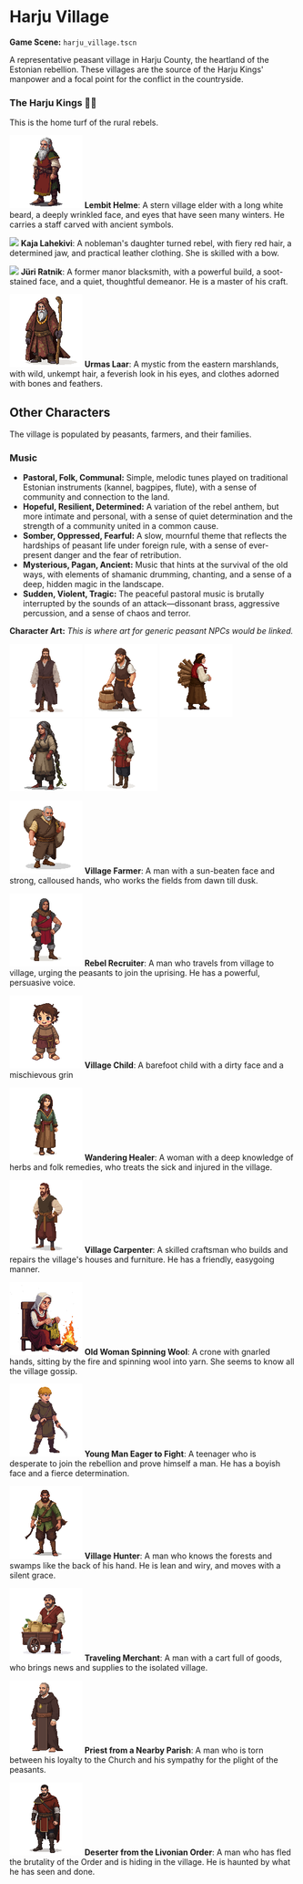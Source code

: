 # Harju Village

**Game Scene:** `harju_village.tscn`

A representative peasant village in Harju County, the heartland of the Estonian rebellion. These villages are the source of the Harju Kings' manpower and a focal point for the conflict in the countryside.

### The Harju Kings ✊🏻
This is the home turf of the rural rebels.

![](../../characters/rebels/lembit_helme.png)
**Lembit Helme**: A stern village elder with a long white beard, a deeply wrinkled face, and eyes that have seen many winters. He carries a staff carved with ancient symbols.

![](../../characters/rebels/image-1.png)
**Kaja Lahekivi**: A nobleman's daughter turned rebel, with fiery red hair, a determined jaw, and practical leather clothing. She is skilled with a bow.

![](../../characters/rebels/image-14.png)
**Jüri Ratnik**: A former manor blacksmith, with a powerful build, a soot-stained face, and a quiet, thoughtful demeanor. He is a master of his craft.

![](../../characters/rebels/elder.png)
**Urmas Laar**: A mystic from the eastern marshlands, with wild, unkempt hair, a feverish look in his eyes, and clothes adorned with bones and feathers.

## Other Characters
The village is populated by peasants, farmers, and their families.

### Music
- **Pastoral, Folk, Communal:** Simple, melodic tunes played on traditional Estonian instruments (kannel, bagpipes, flute), with a sense of community and connection to the land.
- **Hopeful, Resilient, Determined:** A variation of the rebel anthem, but more intimate and personal, with a sense of quiet determination and the strength of a community united in a common cause.
- **Somber, Oppressed, Fearful:** A slow, mournful theme that reflects the hardships of peasant life under foreign rule, with a sense of ever-present danger and the fear of retribution.
- **Mysterious, Pagan, Ancient:** Music that hints at the survival of the old ways, with elements of shamanic drumming, chanting, and a sense of a deep, hidden magic in the landscape.
- **Sudden, Violent, Tragic:** The peaceful pastoral music is brutally interrupted by the sounds of an attack—dissonant brass, aggressive percussion, and a sense of chaos and terror.

**Character Art:**
_This is where art for generic peasant NPCs would be linked._

![](../../characters/peasants/image-1.png)
![](../../characters/peasants/image-4.png)
![](../../characters/peasants/image-6.png)
![](../../characters/peasants/image-8.png)
![](../../characters/peasants/image.png)

![](../../characters/peasants/image-5.png)
**Village Farmer**: A man with a sun-beaten face and strong, calloused hands, who works the fields from dawn till dusk.


![alt text](image-8.png)
**Rebel Recruiter**: A man who travels from village to village, urging the peasants to join the uprising. He has a powerful, persuasive voice.

![alt text](image-7.png)
**Village Child**: A barefoot child with a dirty face and a mischievous grin

![alt text](image-6.png)
 **Wandering Healer**: A woman with a deep knowledge of herbs and folk remedies, who treats the sick and injured in the village.

![](../../characters/peasants/image-2.png)
**Village Carpenter**: A skilled craftsman who builds and repairs the village's houses and furniture. He has a friendly, easygoing manner.


![alt text](image-5.png)
**Old Woman Spinning Wool**: A crone with gnarled hands, sitting by the fire and spinning wool into yarn. She seems to know all the village gossip.

![alt text](image-4.png)
**Young Man Eager to Fight**: A teenager who is desperate to join the rebellion and prove himself a man. He has a boyish face and a fierce determination.

![alt text](image-3.png)
**Village Hunter**: A man who knows the forests and swamps like the back of his hand. He is lean and wiry, and moves with a silent grace.

![alt text](image-2.png)
**Traveling Merchant**: A man with a cart full of goods, who brings news and supplies to the isolated village.

![alt text](image-1.png)
**Priest from a Nearby Parish**: A man who is torn between his loyalty to the Church and his sympathy for the plight of the peasants.

![alt text](image.png)
**Deserter from the Livonian Order**: A man who has fled the brutality of the Order and is hiding in the village. He is haunted by what he has seen and done.
